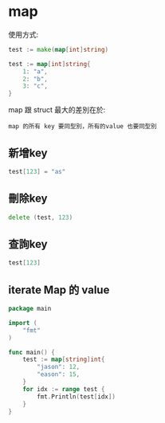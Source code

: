 # map

使用方式:

```go
test := make(map[int]string)

test := map[int]string{
    1: "a",
    2: "b",
    3: "c",
}
```

map 跟 struct 最大的差別在於:

```text
map 的所有 key 要同型別，所有的value 也要同型別
```

## 新增key

```go
test[123] = "as"
```

## 刪除key

```go
delete (test, 123)
```

## 查詢key

```go
test[123]
```

## iterate Map 的 value

```go
package main

import (
	"fmt"
)

func main() {
	test := map[string]int{
		"jason": 12,
		"eason": 15,
	}
	for idx := range test {
		fmt.Println(test[idx])
	}
}
```

